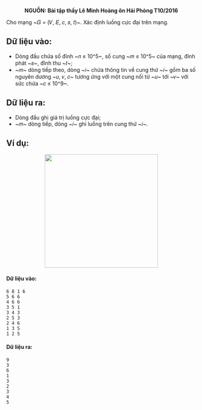 **<center>NGUỒN: Bài tập thầy Lê Minh Hoàng ôn Hải Phòng T10/2016</center>**

Cho mạng ~𝐺 = (𝑉, 𝐸, 𝑐, 𝑠, 𝑡)~. Xác định luồng cực đại trên mạng.

## Dữ liệu vào:
- Dòng đầu chứa số đỉnh ~𝑛 ≤ 10^5~, số cung ~𝑚 ≤ 10^5~ của mạng, đỉnh phát ~𝑠~, đỉnh thu ~𝑡~;
- ~𝑚~ dòng tiếp theo, dòng ~𝑖~ chứa thông tin về cung thứ ~𝑖~ gồm ba số nguyên dương ~𝑢, 𝑣, 𝑐~ tương ứng với một cung nối từ ~𝑢~ tới ~𝑣~ với sức chứa ~𝑐 ≤ 10^9~.

## Dữ liệu ra:
- Dòng đầu ghi giá trị luồng cực đại;
- ~𝑚~ dòng tiếp, dòng ~𝑖~ ghi luồng trên cung thứ ~𝑖~.

## Ví dụ:
<center><img src="/images/problems/1427/FLOW.svg" width="300px" /></center>

#### Dữ liệu vào:
```
6 8 1 6
5 6 6
4 6 6
3 5 1
3 4 3
2 5 3
2 4 6
1 3 5
1 2 5
```

#### Dữ liệu ra:
```
9
3
6
1
3
2
3
4
5
```